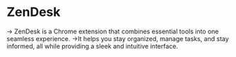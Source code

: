 
# ZenDesk
-> ZenDesk is a Chrome extension that combines essential tools into one seamless experience. 
->It helps you stay organized, manage tasks, and stay informed, all while providing a sleek and intuitive interface.

